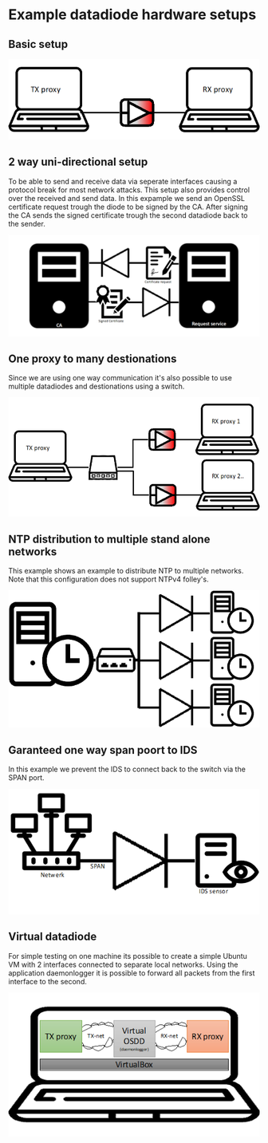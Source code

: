 # Example datadiode hardware setups

## Basic setup

![Simple datadiode setup](img_simple_datadiode_setup.png)

## 2 way uni-directional setup

To be able to send and receive data via seperate interfaces causing a protocol break for most network attacks. This setup also provides control over the received and send data.
In this expample we send an OpenSSL certificate request trough the diode to be signed by the CA. After signing the CA sends the signed certificate trough the second datadiode back to the sender.

![2 way datadiode](img_2_way_datadiode_setup.png)

## One proxy to many destionations

Since we are using one way communication it's also possible to use multiple datadiodes and destionations using a switch.

![](img_one_to_many_datadiode_setup.png)

## NTP distribution to multiple stand alone networks

This example shows an example to distribute NTP to multiple networks. Note that this configuration does not support NTPv4 folley's.

![](img_NTP_timeserver_to_multiple_networks.png)

## Garanteed one way span poort to IDS

In this example we prevent the IDS to connect back to the switch via the SPAN port.

![](img_span_port_with_diode.png)

## Virtual datadiode

For simple testing on one machine its possible to create a simple Ubuntu VM with 2 interfaces connected to separate local networks.
Using the application daemonlogger it is possible to forward all packets from the first interface to the second.

![Virtual datadiode](img_virtual_datadiode_setup.png)

